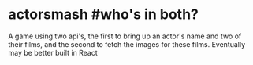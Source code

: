# actorsmash #who's in both?

A game using two api's, the first to bring up an actor's name and two of their films, and the second to fetch the images for these films. 
Eventually may be better built in React
